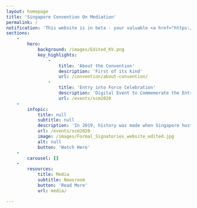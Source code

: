```yaml
---
layout: homepage
title: 'Singapore Convention On Mediation'
permalink: /
notification: 'This website is in beta - your valuable <a href="https://www.google.com">feedback</a> will help us in improving it.'
sections:
    -
        hero:
            background: /images/Edited_KV.png
            key_highlights:
                -
                    title: 'About the Convention'
                    description: 'First of its kind'
                    url: /convention/about-convention/
                -
                    title: 'Entry into Force Celebration'
                    description: 'Digital Event to Commemorate the Entry into Force of the Convention'
                    url: /events/scm2020
    -
        infopic:
            title: null
            subtitle: null
            description: 'In 2019, history was made when Singapore hosted the signing ceremony where 46 countries signed the Singapore Convention on Mediation, with more coming on board after. With Singapore, Fiji, Qatar, Saudi Arabia, Belarus and Ecuador now having deposited their respective instruments of ratification or approval, come celebrate with us as the Convention enters into force. <br><br>Date | Saturday, 12 September 2020 <br>Time | 0000hrs, GMT-4 NY Time (1200hrs GMT+8 SG Time)'
            url: /events/scm2020
            image: /images/Formal_Signatories_website_edited.jpg
            alt: null
            button: 'Watch Here'
    -
        carousel: []
    -
        resources:
            title: Media
            subtitle: Newsroom
            button: 'Read More'
            url: media/

---
```



<!-- Type your notification here - the notification bar will not appear if this is empty. For other changes, refer to _data/homepage.yml to edit the homepage -->
<!-- This website is in beta - your valuable [feedback](https://form.sg/#!/forms/govtech/5a9ce876b3a3b6006e6b8335){:target="_blank"} will help us in improving it.-->
